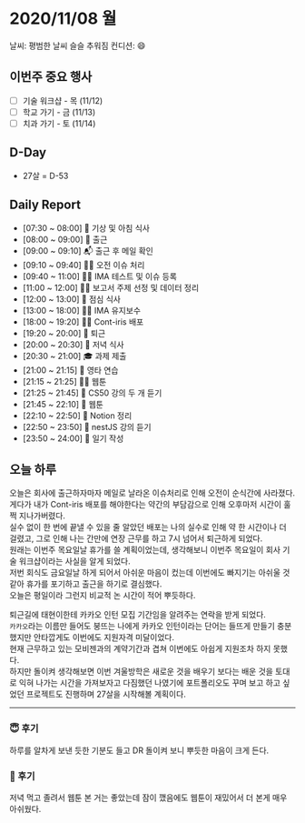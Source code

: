 # 2020/11/08 월

날씨: 평범한 날씨 슬슬 추워짐
컨디션: 😄

## 이번주 중요 행사

- [ ] 기술 워크샵 - 목 (11/12)
- [ ] 학교 가기 - 금 (11/13)
- [ ] 치과 가기 - 토 (11/14)

## D-Day

- 27살 = D-53

## Daily Report

- [07:30 ~ 08:00] 🍚 기상 및 아침 식사
- [08:00 ~ 09:00] 🚋 출근
- [09:00 ~ 09:10] 📬 출근 후 메일 확인
- [09:10 ~ 09:40] 🧑‍💻 오전 이슈 처리
- [09:40 ~ 11:00] 🧑‍💻 IMA 테스트 및 이슈 등록
- [11:00 ~ 12:00] 🧑‍💻 보고서 주제 선정 및 데이터 정리
- [12:00 ~ 13:00] 🍚 점심 식사
- [13:00 ~ 18:00] 🧑‍💻 IMA 유지보수
- [18:00 ~ 19:20] 🧑‍💻 Cont-iris 배포
- [19:20 ~ 20:00] 🚋 퇴근
- [20:00 ~ 20:30] 🍚 저녁 식사
- [20:30 ~ 21:00] 🎓 과제 제출
- [21:00 ~ 21:15] 📖 영타 연습
- [21:15 ~ 21:25] 🏄‍♂️ 웹툰
- [21:25 ~ 21:45] 📖 CS50 강의 두 개 듣기
- [21:45 ~ 22:10] 👿 웹툰
- [22:10 ~ 22:50] 📖 Notion 정리
- [22:50 ~ 23:50] 📖 nestJS 강의 듣기
- [23:50 ~ 24:00] 🎸 일기 작성

## 오늘 하루

오늘은 회사에 출근하자마자 메일로 날라온 이슈처리로 인해 오전이 순식간에 사라졌다.  
게다가 내가 Cont-iris 배포를 해야한다는 약간의 부담감으로 인해 오후마저 시간이 훌쩍 지나가버렸다.  
실수 없이 한 번에 끝낼 수 있을 줄 알았던 배포는 나의 실수로 인해 약 한 시간이나 더 걸렸고, 그로 인해 나는 간만에 연장 근무를 하고 7시 넘어서 퇴근하게 되었다.  
원래는 이번주 목요일날 휴가를 쓸 계획이었는데, 생각해보니 이번주 목요일이 회사 기술 워크샵이라는 사실을 알게 되었다.  
저번 회식도 금요일날 하게 되어서 아쉬운 마음이 컸는데 이번에도 빠지기는 아쉬울 것 같아 휴가를 포기하고 출근을 하기로 결심했다.  
오늘은 평일이라 그런지 비교적 논 시간이 적어 뿌듯하다.

퇴근길에 태현이한테 카카오 인턴 모집 기간임을 알려주는 연락을 받게 되었다.  
`카카오`라는 이름만 들어도 붕뜨는 나에게 카카오 인턴이라는 단어는 들뜨게 만들기 충분했지만 안타깝게도 이번에도 지원자격 미달이었다.  
현재 근무하고 있는 모비젠과의 계약기간과 겹쳐 이번에도 아쉽게 지원조차 하지 못했다.  
하지만 돌이켜 생각해보면 이번 겨울방학은 새로운 것을 배우기 보다는 배운 것을 토대로 익혀 나가는 시간을 가져보자고 다짐했던 나였기에 포트폴리오도 꾸며 보고 하고 싶었던 프로젝트도 진행하며 27살을 시작해볼 계획이다.

---

### 😇 후기

하루를 알차게 보낸 듯한 기분도 들고 DR 돌이켜 보니 뿌듯한 마음이 크게 든다.

### 👿 후기

저녁 먹고 졸려서 웹툰 본 거는 좋았는데 잠이 깼음에도 웹툰이 재밌어서 더 본게 매우 아쉬웠다.

